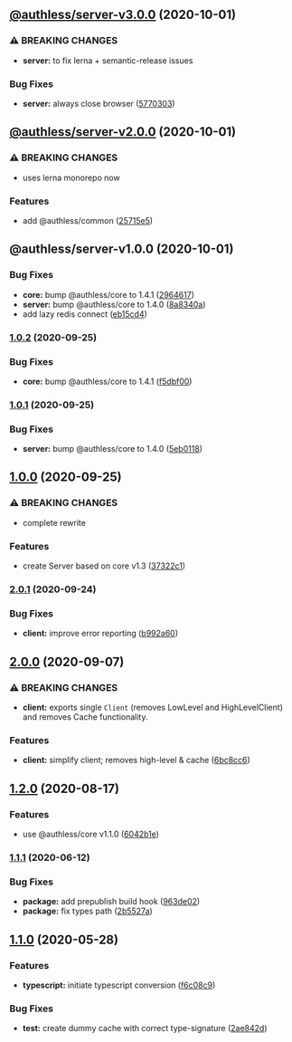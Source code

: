 ## [@authless/server-v3.0.0](https://github.com/authless/authless/compare/@authless/server-v2.0.0...@authless/server-v3.0.0) (2020-10-01)


### ⚠ BREAKING CHANGES

* **server:** to fix lerna + semantic-release issues

### Bug Fixes

* **server:** always close browser ([5770303](https://github.com/authless/authless/commit/5770303c60fae4c50292bcadf7c04a45044f8a8e))

## [@authless/server-v2.0.0](https://github.com/authless/authless/compare/@authless/server-v1.0.0...@authless/server-v2.0.0) (2020-10-01)


### ⚠ BREAKING CHANGES

* uses lerna monorepo now

### Features

* add @authless/common ([25715e5](https://github.com/authless/authless/commit/25715e542e10f94721ff548bbde578bb5aef82da))

## @authless/server-v1.0.0 (2020-10-01)


### Bug Fixes

* **core:** bump @authless/core to 1.4.1 ([2964617](https://github.com/authless/authless/commit/296461772f0772c0f52b6617ae378148d979c819))
* **server:** bump @authless/core to 1.4.0 ([8a8340a](https://github.com/authless/authless/commit/8a8340ad7bb0aa8d85e902771968f0f50260ab49))
* add lazy redis connect ([eb15cd4](https://github.com/authless/authless/commit/eb15cd47d83006a8d3801f1a33405e3eef4d00a7))

### [1.0.2](https://github.com/authless/authless-server/compare/v1.0.1...v1.0.2) (2020-09-25)


### Bug Fixes

* **core:** bump @authless/core to 1.4.1 ([f5dbf00](https://github.com/authless/authless-server/commit/f5dbf00662c1e409254bc9f2b0f6eb01adc7237b))

### [1.0.1](https://github.com/authless/authless-server/compare/v1.0.0...v1.0.1) (2020-09-25)


### Bug Fixes

* **server:** bump @authless/core to 1.4.0 ([5eb0118](https://github.com/authless/authless-server/commit/5eb0118d619646a7dce7bda55b0431c230ba0a61))

## [1.0.0](https://github.com/authless/authless-server/compare/v0.1.4...v1.0.0) (2020-09-25)


### ⚠ BREAKING CHANGES

* complete rewrite

### Features

* create Server based on core v1.3 ([37322c1](https://github.com/authless/authless-server/commit/37322c173eb49a08a7671ee45390a87a10c455db))

### [2.0.1](https://github.com/authless/authless-client/compare/v2.0.0...v2.0.1) (2020-09-24)


### Bug Fixes

* **client:** improve error reporting ([b992a60](https://github.com/authless/authless-client/commit/b992a602567544405b3c3baed80df9e92016bb39))

## [2.0.0](https://github.com/authless/authless-client/compare/v1.2.0...v2.0.0) (2020-09-07)


### ⚠ BREAKING CHANGES

* **client:** exports single `Client` (removes LowLevel and HighLevelClient) and removes Cache functionality.

### Features

* **client:** simplify client; removes high-level & cache ([6bc8cc6](https://github.com/authless/authless-client/commit/6bc8cc6cc39c86bda98a6fee90854d3308d9edcf))

## [1.2.0](https://github.com/authless/authless-client/compare/v1.1.1...v1.2.0) (2020-08-17)


### Features

* use @authless/core v1.1.0 ([6042b1e](https://github.com/authless/authless-client/commit/6042b1ee17a14156b9c14413993d6127e5b2af99))

### [1.1.1](https://github.com/authless/authless-client/compare/v1.1.0...v1.1.1) (2020-06-12)


### Bug Fixes

* **package:** add prepublish build hook ([963de02](https://github.com/authless/authless-client/commit/963de020492bda4926cd14e0115ecd33d21ed746))
* **package:** fix types path ([2b5527a](https://github.com/authless/authless-client/commit/2b5527a6e0b4fe54a6837cff7a3f8f7d9453529f))

## [1.1.0](https://github.com/authless/authless-client/compare/v1.0.4...v1.1.0) (2020-05-28)


### Features

* **typescript:** initiate typescript conversion ([f6c08c9](https://github.com/authless/authless-client/commit/f6c08c926bc1c819abd44ed67f151470786c9ed7))


### Bug Fixes

* **test:** create dummy cache with correct type-signature ([2ae842d](https://github.com/authless/authless-client/commit/2ae842d7c17fd5771068098fa229e02b14ec6c44))
